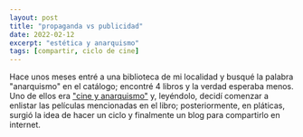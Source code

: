 ```yaml
---
layout: post
title: "propaganda vs publicidad"
date: 2022-02-12
excerpt: "estética y anarquismo"
tags: [compartir, ciclo de cine]
---
```


Hace unos meses entré a una biblioteca de mi localidad y busqué la palabra "anarquismo" en el catálogo; encontré 4 libros y la verdad esperaba menos. Uno de ellos era ["cine y anarquismo"](https://anarkobiblioteka.files.wordpress.com/2016/08/cine_y_anarquismo_-_richard_porton.pdf) y, leyéndolo, decidí comenzar a enlistar las películas mencionadas en el libro; posteriormente, en pláticas, surgió la idea de hacer un ciclo y finalmente un blog para compartirlo en internet.